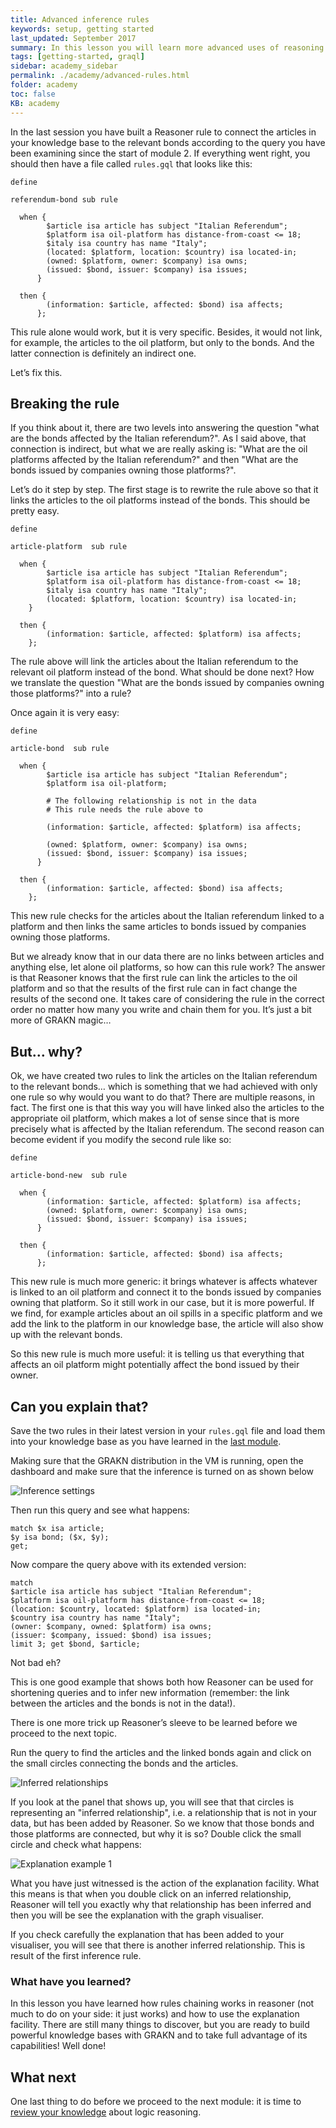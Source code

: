 ```yaml
---
title: Advanced inference rules
keywords: setup, getting started
last_updated: September 2017
summary: In this lesson you will learn more advanced uses of reasoning and how to chain inference rules.
tags: [getting-started, graql]
sidebar: academy_sidebar
permalink: ./academy/advanced-rules.html
folder: academy
toc: false
KB: academy
---
```


In the last session you have built a Reasoner rule to connect the articles in your knowledge base to the relevant bonds according to the query you have been examining since the start of module 2. If everything went right, you should then have a file called `rules.gql` that looks like this:

```graql
define

referendum-bond sub rule

  when {
        $article isa article has subject "Italian Referendum";
        $platform isa oil-platform has distance-from-coast <= 18;
        $italy isa country has name "Italy";
        (located: $platform, location: $country) isa located-in;
        (owned: $platform, owner: $company) isa owns;
        (issued: $bond, issuer: $company) isa issues;
      }

  then {
        (information: $article, affected: $bond) isa affects;
      };
```

This rule alone would work, but it is very specific. Besides, it would not link, for example, the articles to the oil platform, but only to the bonds. And the latter connection is definitely an indirect one.

Let’s fix this.


## Breaking the rule
If you think about it, there are two levels into answering the question "what are the bonds affected by the Italian referendum?". As I said above, that connection is indirect, but what we are really asking is: "What are the oil platforms affected by the Italian referendum?" and then "What are the bonds issued by companies owning those platforms?".

Let’s do it step by step. The first stage is to rewrite the rule above so that it links the articles to the oil platforms instead of the bonds. This should be pretty easy.

```graql
define

article-platform  sub rule

  when {
        $article isa article has subject "Italian Referendum";
        $platform isa oil-platform has distance-from-coast <= 18;
        $italy isa country has name "Italy";
        (located: $platform, location: $country) isa located-in;
    }

  then {
        (information: $article, affected: $platform) isa affects;
    };
```

The rule above will link the articles about the Italian referendum to the relevant oil platform instead of the bond. What should be done next? How we translate the question "What are the bonds issued by companies owning those platforms?" into a rule?

Once again it is very easy:

```graql
define

article-bond  sub rule

  when {
        $article isa article has subject "Italian Referendum";
        $platform isa oil-platform;

        # The following relationship is not in the data
        # This rule needs the rule above to

        (information: $article, affected: $platform) isa affects;

        (owned: $platform, owner: $company) isa owns;
        (issued: $bond, issuer: $company) isa issues;
      }

  then {
        (information: $article, affected: $bond) isa affects;
    };
```

This new rule checks for the articles about the Italian referendum linked to a platform and then links the same articles to bonds issued by companies owning those platforms.

But we already know that in our data there are no links between articles and anything else, let alone oil platforms, so how can this rule work? The answer is that Reasoner knows that the first rule can link the articles to the oil platform and so that the results of the first rule can in fact change the results of the second one. It takes care of considering the rule in the correct order no matter how many you write and chain them for you. It’s just a bit more of GRAKN magic…


## But… why?
Ok, we have created two rules to link the articles on the Italian referendum to the relevant bonds… which is something that we had achieved with only one rule so why would you want to do that?
There are multiple reasons, in fact. The first one is that this way you will have linked also the articles to the appropriate oil platform, which makes a lot of sense since that is more precisely what is affected by the Italian referendum.
The second reason can become evident if you modify the second rule like so:

```graql
define

article-bond-new  sub rule

  when {
        (information: $article, affected: $platform) isa affects;
        (owned: $platform, owner: $company) isa owns;
        (issued: $bond, issuer: $company) isa issues;
      }

  then {
        (information: $article, affected: $bond) isa affects;
      };
```

This new rule is much more generic: it brings whatever is affects whatever is linked to an oil platform and connect it to the bonds issued by companies owning that platform. So it still work in our case, but it is more powerful. If we find, for example articles about an oil spills in a specific platform and we add the link to the platform in our knowledge base, the article will also show up with the relevant bonds.

So this new rule is much more useful: it is telling us that everything that affects an oil platform might potentially affect the bond issued by their owner.


## Can you explain that?
Save the two rules in their latest version in your `rules.gql` file and load them into your knowledge base as you have learned in the [last module](/academy/loading-files.html).

Making sure that the GRAKN distribution in the VM is running, open the dashboard and make sure that the inference is turned on as shown below

  ![Inference settings](/images/academy/5-reasoner/inference-settings.png)

Then run this query and see what happens:

```graql
match $x isa article;
$y isa bond; ($x, $y);
get;
```

Now compare the query above with its extended version:

```graql
match
$article isa article has subject "Italian Referendum";
$platform isa oil-platform has distance-from-coast <= 18;
(location: $country, located: $platform) isa located-in;
$country isa country has name "Italy";
(owner: $company, owned: $platform) isa owns;
(issuer: $company, issued: $bond) isa issues;
limit 3; get $bond, $article;
```

Not bad eh?

This is one good example that shows both how Reasoner can be used for shortening queries and to infer new information (remember: the link between the articles and the bonds is not in the data!).

There is one more trick up Reasoner’s sleeve to be learned before we proceed to the next topic.

Run the query to find the articles and the linked bonds again and click on the small circles connecting the bonds and the articles.

  ![Inferred relationships](/images/academy/5-reasoner/inferred-relationships.png)

If you look at the panel that shows up, you will see that that circles is representing an "inferred relationship", i.e. a relationship that is not in your data, but has been added by Reasoner.
So we know that those bonds and those platforms are connected, but why it is so? Double click the small circle and check what happens:

  ![Explanation example 1](/images/academy/5-reasoner/bond-explanation.png)

What you have just witnessed is the action of the explanation facility. What this means is that when you double click on an inferred relationship, Reasoner will tell you exactly why that relationship has been inferred and then you will be see the explanation with the graph visualiser.

If you check carefully the explanation that has been added to your visualiser, you will see that there is another inferred relationship. This is result of the first inference rule.


### What have you learned?
In this lesson you have learned how rules chaining works in reasoner (not much to do on your side: it just works) and how to use the explanation facility. There are still many things to discover, but you are ready to build powerful knowledge bases with GRAKN and to take full advantage of its capabilities! Well done!

## What next
One last thing to do before we proceed to the next module: it is time to [review your knowledge](/academy/reasoner-review.html) about logic reasoning.

